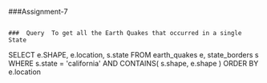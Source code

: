 
###Assignment-7

~~~

###  Query  To get all the Earth Quakes that occurred in a single State 

~~~

SELECT e.SHAPE, e.location, s.state
FROM earth_quakes e, state_borders s
WHERE s.state =  'california'
AND CONTAINS( s.shape, e.shape ) 
ORDER BY e.location
